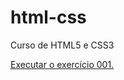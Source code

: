 # html-css
Curso de HTML5 e CSS3

<a href="https://filipelannes.github.io/html-css/exercicios/ex001/index.html">Executar o exercício 001.</a>